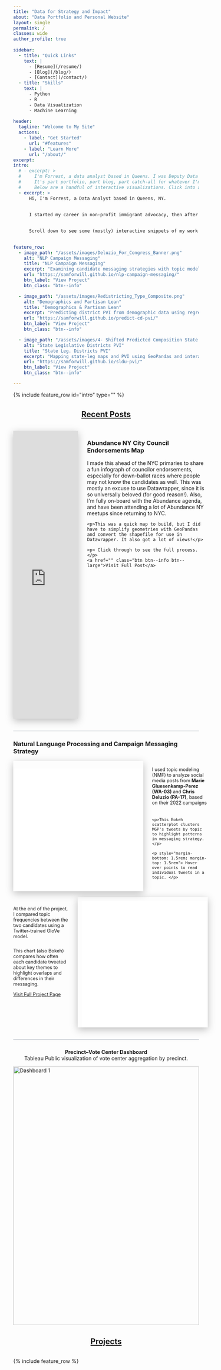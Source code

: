 ```yaml
---
title: "Data for Strategy and Impact"
about: "Data Portfolio and Personal Website"     
layout: single
permalink: /
classes: wide
author_profile: true
       
sidebar:
  - title: "Quick Links"
    text: |
      - [Resume](/resume/)
      - [Blog](/blog/)
      - [Contact](/contact/)
  - title: "Skills"
    text: |
      - Python
      - R
      - Data Visualization
      - Machine Learning
 
header:
  tagline: "Welcome to My Site"
  actions:
    - label: "Get Started"
      url: "#features"
    - label: "Learn More"
      url: "/about/"
excerpt:  
intro:
  # - excerpt: >
  #     I'm Forrest, a data analyst based in Queens. I was Deputy Data Director for the Arizona Democrats / Harris campaign during the 2024 cycle, and I'm putting this site together to share some of the things I built there, along with newer projects I've been working on since. 
  #     It's part portfolio, part blog, part catch-all for whatever I'm learning--or rebuilding from scratch. I also just got back from five months in Uruguay and Cuba after the election, so I might use this space to post some of that, too.
  #     Below are a handful of interactive visualizations. Click into any of them for the full project or post.
  - excerpt: >
      Hi, I'm Forrest, a Data Analyst based in Queens, NY.  
  
  
      I started my career in non-profit immigrant advocacy, then after several years with the Census Bureau, my path led me to Arizona where I was Deputy Data Director for the Arizona Democrats/ Harris campaign. I put this site together to show off some of my projects, tools, and skills I've learned along the way.  (And I'll probably post some personal tidbits, like my half year in Uruguay and Cuba following the 2024 cycle.)   
  

      Scroll down to see some (mostly) interactive snippets of my work. And click through any project to explore the data, code, and process behind it.
  

feature_row:
  - image_path: "/assets/images/Deluzio_For_Congress_Banner.png"
    alt: "NLP Campaign Messaging"
    title: "NLP Campaign Messaging"
    excerpt: "Examining candidate messaging strategies with topic modeling and clustering."
    url: "https://samforwill.github.io/nlp-campaign-messaging/"
    btn_label: "View Project"
    btn_class: "btn--info"

  - image_path: "/assets/images/Redistricting_Type_Composite.png"
    alt: "Demographics and Partisan Lean"
    title: "Demographics & Partisan Lean"
    excerpt: "Predicting district PVI from demographic data using regression models."
    url: "https://samforwill.github.io/predict-cd-pvi/"
    btn_label: "View Project"
    btn_class: "btn--info"

  - image_path: "/assets/images/4- Shifted Predicted Composition State Senates.png"
    alt: "State Legislative Districts PVI"
    title: "State Leg. Districts PVI"
    excerpt: "Mapping state‐leg maps and PVI using GeoPandas and interactive visuals."
    url: "https://samforwill.github.io/sldu-pvi/"
    btn_label: "View Project"
    btn_class: "btn--info"

---
```


<!--STYLE: Pulls the body left so that author_toc doesn't take up so much space-->
<!-- also resets the negative margin for mobile-->
<style>
.sidebar {
  width: 200px !important;
}
.page__content {
  margin-left: -50px !important;
  max-width: calc(100% - 20px) !important;
}
.page__title {
  margin-left: -50px !important;
}
@media (max-width: 768px) {
  .sidebar, .page__content {
    width: 100% !important;
    margin-left: 0 !important;
    max-width: 100% !important;
  }
  .page__title {
    margin-left: 0 !important;
  }
  div[style*="grid-template-columns"] {
    display: block !important;
  }
  div[style*="grid-template-columns"] > div {
    margin-bottom: 1rem;
  }
}
</style>

{% include feature_row id="intro" type="" %}


<h2 style="
  text-align: center;
  text-decoration: underline;
  margin: 2rem 0;
">
  Recent Posts
</h2>

<!-- 1) DATAWRAPPER MAP – Plot | Text -->
<div style="display: grid; grid-template-columns: 35% 65%; gap: 1.5rem; margin-bottom: 2rem;">
  <!-- Left: Datawrapper -->
  <div style="position:relative; max-width:100%; overflow: visible; box-shadow: 0 6px 20px rgba(0,0,0,0.25);">
    <iframe
      title="Abundance NY City Council Endorsements Map"
      aria-label="Map"
      id="datawrapper-chart-0xyMH"
      src="https://datawrapper.dwcdn.net/0xyMH/7/"
      scrolling="no"
      frameborder="0"
      style="width: 100%; max-width: 100%; border: none;"
      height="780"
      data-external="1">
    </iframe>
    <script type="text/javascript">
      !function(){"use strict";window.addEventListener("message",(function(e){
        if(void 0!==e.data["datawrapper-height"]){
          var iframes=document.querySelectorAll("iframe");
          for(var key in e.data["datawrapper-height"]){
            for(var i=0;i<iframes.length;i++){
              if(iframes[i].contentWindow===e.source){
                iframes[i].style.height=e.data["datawrapper-height"][key]+"px";
              }
            }
          }
        }
      }))}();
    </script>
  </div>
  <!-- Right: caption -->
  <div>
    <h3>Abundance NY City Council Endorsements Map</h3>
    <p>I made this ahead of the NYC primaries to share a fun infograph of councilor endorsements, especially for down-ballot races where people may not know the candidates as well. This was mostly an excuse to use Datawrapper, since it is so universally beloved (for good reason!). Also, I'm fully on-board with the Abundance agenda, and have been attending a lot of Abundance NY meetups since returning to NYC.</p> 
    
    <p>This was a quick map to build, but I did have to simplify geometries with GeoPandas and convert the shapefile for use in Datawrapper. It also got a lot of views!</p>

    <p> Click through to see the full process. </p>
    <a href="" class="btn btn--info btn--large">Visit Full Post</a>
  </div>
</div>

<!-- Dividing Line-->
<hr style="margin: 1.5rem 0; border: 0; height: 2px; background: #d1d5da;">

<!-- 2): MGP TOPIC SCATTER PLOT -->
<h3>Natural Language Processing and Campaign Messaging Strategy</h3>

<div style="display:grid; grid-template-columns:70% 30%; gap:1.5rem; align-items:start;margin-bottom: 1rem;">
  <!-- Left: iframe -->  
  <a href="https://samforwill.github.io/nlp-campaign-messaging" style="display: block; text-decoration: none;">
    <div style="position:relative;padding-bottom:100%;height:0;overflow:hidden;box-shadow: 0 6px 20px rgba(0,0,0,0.25);">
      <iframe
        src="/assets/plots/interactive/mgp_topic_scatter1.html"
        style="position:absolute;top:6%;left:0;width:100%;height:100%;border:0;"
        allowfullscreen>
      </iframe>
    </div>
  </a>
  <!-- Right: text --> 
  <div style="font-size: 0.9em;">
    <p style="margin-bottom: 2rem; margin-top: 1rem"> I used topic modeling (NMF) to analyze social media posts from <b>Marie Gluesenkamp-Perez (WA-03)</b> and <b>Chris Deluzio (PA-17)</b>, based on their 2022 campaigns</p>
    
    <p>This Bokeh scatterplot clusters MGP's tweets by topic to highlight patterns in messaging strategy.</p>

    <p style="margin-bottom: 1.5rem; margin-top: 1.5rem"> Hover over points to read individual tweets in a topic. </p>

  </div>
</div>

<!-- 3): text on left, CANDIDATE COMPARISON BARPLOT on right -->
<div style="display: grid; grid-template-columns: 30% 70%; gap: 1.5rem; margin-bottom: 2rem;">
  <!-- Left: text -->
  <div style="font-size: 0.9em;">
    <p style="margin-bottom: 1.5rem; margin-top: 1.5rem">At the end of the project, I compared topic frequencies between the two candidates using a Twitter-trained GloVe model.</p> 
    <p>This chart (also Bokeh) compares how often each candidate tweeted about key themes to highlight overlaps and differences in their messaging.</p>
    <a href="https://samforwill.github.io/nlp-campaign-messaging/" class="btn btn--info btn--large">Visit Full Project Page</a>
  </div>
  <!-- Right: iframe -->
  <div style="position:relative; padding-bottom:100%; height:0; overflow:hidden;box-shadow: 0 6px 20px rgba(0,0,0,0.25);">
    <iframe
      src="/assets/plots/interactive/candidate_topic_barplot1.html"
      style="position:absolute; top:3%; left:3%; width:100%; height:100%; border:0;"
      allowfullscreen>
    </iframe>
  </div>
</div>

<!-- Dividing Line-->
<hr style="margin: 1.5rem 0; border: 0; height: 2px; background: #d1d5da;">



<!-- 3) Full-width TABLEAU DASHBOARD-->
<div style="margin-bottom:2rem;">
    <p style="margin-top: 1rem; text-align:center;">
    <strong>Precinct–Vote Center Dashboard</strong><br>
    Tableau Public visualization of vote center aggregation by precinct.
  </p>
  <div class='tableauPlaceholder' id='viz1750525153359' style='position: relative; width: 100%; height: 700px; overflow: hidden;'>
    <noscript>
      <a href='#'>
        <img alt='Dashboard 1' src='https://public.tableau.com/static/images/Ma/MaricopaCountyPrecinctv_VoteCenterAggregation/Dashboard1_rss.png' style='border: none; width:100%;' />
      </a>
    </noscript>
    <object class='tableauViz' style='display:none; width:100%; height:700px; overflow: hidden;'>
      <param name='host_url' value='https%3A%2F%2Fpublic.tableau.com%2F' />
      <param name='embed_code_version' value='3' />
      <param name='site_root' value='' />
      <param name='name' value='MaricopaCountyPrecinctv_VoteCenterAggregation/Dashboard1' />
      <param name='tabs' value='no' />
      <param name='toolbar' value='yes' />
      <param name='static_image' value='https://public.tableau.com/static/images/Ma/MaricopaCountyPrecinctv_VoteCenterAggregation/Dashboard1/1.png' />
      <param name='animate_transition' value='yes' />
      <param name='display_static_image' value='yes' />
      <param name='display_spinner' value='yes' />
      <param name='display_overlay' value='yes' />
      <param name='display_count' value='yes' />
      <param name='language' value='en-US' />
      <param name='showVizHome' value='no' />
      <param name='scrollbars' value='no' />
    </object>
  </div>
  <script>
    var divElement = document.getElementById('viz1750525153359');
    var vizElement = divElement.getElementsByTagName('object')[0];
    
    vizElement.style.width = '110%';
    vizElement.style.height = '850px';
    
    var scriptElement = document.createElement('script');
    scriptElement.src = 'https://public.tableau.com/javascripts/api/viz_v1.js';
    vizElement.parentNode.insertBefore(scriptElement, vizElement);
  </script>
</div>

<h2 style="
  text-align: center;
  text-decoration: underline;
  margin: 2rem 0;
">
  Projects
</h2>

{% include feature_row %}
